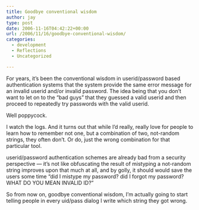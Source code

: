 ```yaml
---
title: Goodbye conventional wisdom
author: jay
type: post
date: 2006-11-16T04:42:22+00:00
url: /2006/11/16/goodbye-conventional-wisdom/
categories:
  - development
  - Reflections
  - Uncategorized

---
```

For years, it’s been the conventional wisdom in userid/password based authentication systems that the system provide the same error message for an invalid userid and/or invalid password. The idea being that you don’t want to let on to the “bad guys” that they guessed a valid userid and then proceed to repeatedly try passwords with the valid userid.

Well poppycock.

I watch the logs. And it turns out that while I’d really, really love for people to learn how to remember not one, but a combination of two, not-random strings, they often don’t. Or do, just the wrong combination for that particular tool.

userid/password authentication schemes are already bad from a security perspective — it’s not like obfuscating the result of mistyping a not-random string improves upon that much at all, and by golly, it should would save the users some time “did I mistype my password? did I forgot my password? WHAT DO YOU MEAN INVALID ID?”

So from now on, goodbye conventional wisdom, I’m actually going to start telling people in every uid/pass dialog I write which string they got wrong.